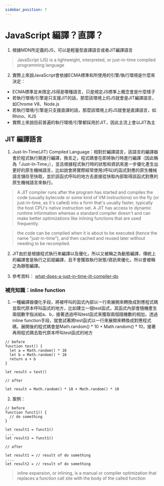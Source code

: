 ```yaml
---
sidebar_position: 7
---
```


# JavaScript 編譯？直譯？
1. 根據MDN所定義的JS，可以是輕量型直譯語言或者JIT編譯語言
> JavaScript (JS) is a lightweight, interpreted, or just-in-time compiled programming language
2. 實際上來說JavaScript會依據ECMA標準和所使用的引擎/執行環境是什麼來決定：
  - ECMA標準並未限定JS得是哪種語言，只是規定JS標準上概念會是什麼樣子
  - 若執行環境/引擎是只支援JIT的話，那麼該環境上的JS就會是JIT編譯語言，如Chrome V8、Node.js
  - 若執行環境/引擎是只支援直譯的話，那麼該環境上的JS就會是直譯語言，如Rhino、KJS
  - 實際上來說目前普遍的執行環境/引擎都採用於JIT，因此主流上會以JIT為主

## JIT 編譯語言
1. Just-In-Time(JIT) Compiled Language：相對於編譯語言，該語言的編譯器會於程式執行期進行編譯，換言之，程式碼會在即將執行時進行編譯（因此稱為「Just-In-Time」），並且根據程式執行時的狀態和資訊來進一步優化產生出更好的原生機械語言，比如說會將實際經常使用(呼叫)的函式對應的原生機械語言儲存至快取，並於該函式呼叫的地方去直接從快取內部取得該函式對應的原生機械語言來執行。
> A JIT compiler runs after the program has started and compiles the code (usually bytecode or some kind of VM instructions) on the fly (or just-in-time, as it's called) into a form that's usually faster, typically the host CPU's native instruction set. A JIT has access to dynamic runtime information whereas a standard compiler doesn't and can make better optimizations like inlining functions that are used frequently.

>  the code can be compiled when it is about to be executed (hence the name "just-in-time"), and then cached and reused later without needing to be recompiled.

2. JIT由於是根據程式執行來編譯以及優化，所以又被稱之為動態編譯，傳統上的編譯會是執行之前就編譯，且不會獲取執行狀態/資訊來優化，所以會被稱之為靜態編譯。

3. 參考資料：
[what-does-a-just-in-time-jit-compiler-do](https://stackoverflow.com/questions/95635/what-does-a-just-in-time-jit-compiler-do)


### 補充知識：inline function
1. 一種編譯器優化手段，將被呼叫的函式內部以一行來展開來轉換成對應程式碼並取代原本呼叫函式的地方，比如建立一個test函式，其函式內部會隨機產生兩個數字指派給a、b，接著透過呼叫test函式來獲取兩個隨機數的相加，透過inline function手段，就會試著將test函式以一行來展開來轉換成對應程式碼，展開後的程式碼會是Math.random() * 10 + Math.random() * 10，接著再用程式碼去取代原本呼叫test函式的地方
```
// before
function test() {
  let a = Math.random() * 10
  let b = Math.random() * 10
  return a + b
}

let result = test()

// after

let result = Math.random() * 10 + Math.random() * 10
```


2. 案例：
```
// before
function funct1() {
  // do something
}

let result1 = funct1()
....
let result2 = funct1()

// after

let result1 = // result of do something
....
let result2 = // result of do something

```


>  inline expansion, or inlining, is a manual or compiler optimization that replaces a function call site with the body of the called function